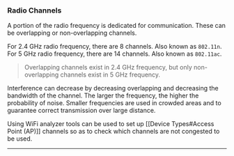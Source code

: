 
### Radio Channels

A portion of the radio frequency is dedicated for communication.
These can be overlapping or non-overlapping channels.

For 2.4 GHz radio frequency, there are 8 channels. Also known as `802.11n`.
For 5 GHz radio frequency, there are 14 channels. Also known as `802.11ac`.

> Overlapping channels exist in 2.4 GHz frequency, but only non-overlapping channels exist in 5 GHz frequency.

Interference can decrease by decreasing overlapping and decreasing the bandwidth of the channel.
The larger the frequency, the higher the probability of noise.
Smaller frequencies are used in crowded areas and to guarantee correct transmission over large distance.

Using WiFi analyzer tools can be used to set up [[Device Types#Access Point (AP)]] channels so as to check which channels are not congested to be used.

---
